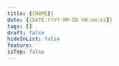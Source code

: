 ```yaml
---
title: {{NAME}}
date: {{DATE:YYYY-MM-DD HH:mm:ss}}
tags: []
draft: false
hideInList: false
feature: 
isTop: false
---
```





<!--more-->